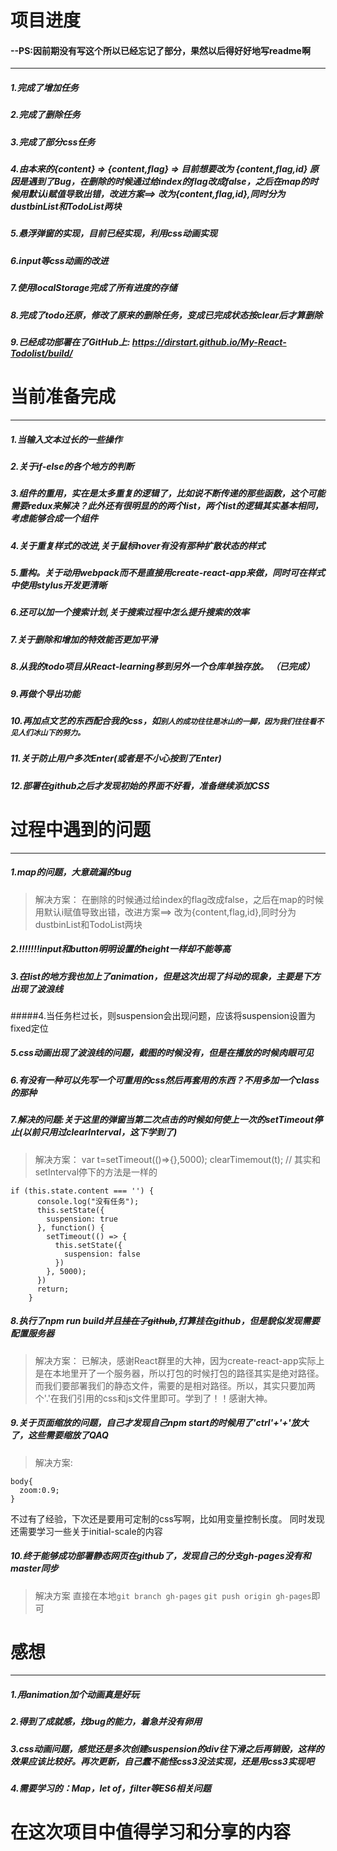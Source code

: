 # 项目进度
#### --PS:因前期没有写这个所以已经忘记了部分，果然以后得好好地写readme啊

*  *  *
##### 1.完成了增加任务
##### 2.完成了删除任务
##### 3.完成了部分css任务
##### 4.由本来的{content} => {content,flag} =>  目前想要改为 {content,flag,id} 原因是遇到了Bug，在删除的时候通过给index的flag改成false，之后在map的时候用默认i赋值导致出错，改进方案==>  改为{content,flag,id},同时分为dustbinList和TodoList两块
##### 5.悬浮弹窗的实现，目前已经实现，利用css动画实现
##### 6.input等css动画的改进
##### 7.使用localStorage完成了所有进度的存储
##### 8.完成了todo还原，修改了原来的删除任务，变成已完成状态按clear后才算删除
##### 9.已经成功部署在了GitHub上:  https://dirstart.github.io/My-React-Todolist/build/


# 当前准备完成
* * *
#####  1.当输入文本过长的一些操作
#####  2.关于if-else的各个地方的判断
#####  3.**组件的重用，实在是太多重复的逻辑了，比如说不断传递的那些函数，这个可能需要redux来解决？此外还有很明显的的两个list，两个list的逻辑其实基本相同，考虑能够合成一个组件**
#####  4.关于重复样式的改进,关于鼠标hover有没有那种扩散状态的样式
#####  5.重构。关于动用webpack而不是直接用create-react-app来做，同时可在样式中使用stylus开发更清晰
##### 6.还可以加一个搜索计划,关于搜索过程中怎么提升搜索的效率
##### 7.关于删除和增加的特效能否更加平滑
##### 8.从我的todo项目从React-learning移到另外一个仓库单独存放。 （已完成）
##### 9.再做个导出功能
##### 10.再加点文艺的东西配合我的css，如``别人的成功往往是冰山的一脚，因为我们往往看不见人们冰山下的努力。``
##### 11.关于防止用户多次Enter(或者是不小心按到了Enter)
##### 12.部署在github之后才发现初始的界面不好看，准备继续添加CSS

# 过程中遇到的问题
* * *
##### 1.map的问题，大意疏漏的bug
> 解决方案：
在删除的时候通过给index的flag改成false，之后在map的时候用默认i赋值导致出错，改进方案==>  改为{content,flag,id},同时分为dustbinList和TodoList两块
##### 2.!!!!!!!input和button明明设置的height一样却不能等高
##### 3.在list的地方我也加上了animation，但是这次出现了抖动的现象，主要是下方出现了波浪线
#####4.当任务栏过长，则suspension会出现问题，应该将suspension设置为fixed定位
##### 5.css动画出现了波浪线的问题，截图的时候没有，但是在播放的时候肉眼可见
##### 6.有没有一种可以先写一个可重用的css然后再套用的东西？不用多加一个class的那种
##### 7.解决的问题:关于这里的弹窗当第二次点击的时候如何使上一次的setTimeout停止(以前只用过clearInterval，这下学到了)
> 解决方案：
var t=setTimeout(()=>{},5000);
clearTimemout(t);
// 其实和setInterval停下的方法是一样的
```
if (this.state.content === '') {
      console.log("没有任务");
      this.setState({
        suspension: true
      }, function() {
        setTimeout(() => {
          this.setState({
            suspension: false
          })
        }, 5000);
      })
      return;
    }
```
##### 8.执行了npm run build并且~~挂在了github~~,打算挂在github，但是貌似发现需要配置服务器
> 解决方案：
已解决，感谢React群里的大神，因为create-react-app实际上是在本地里开了一个服务器，所以打包的时候打包的路径其实是绝对路径。而我们要部署我们的静态文件，需要的是相对路径。所以，其实只要加两个'.'在我们引用的css和js文件里即可。学到了！！感谢大神。
##### 9.关于页面缩放的问题，自己才发现自己npm start的时候用了'ctrl'+'+'放大了，这些需要缩放了QAQ
> 解决方案:
```
body{
  zoom:0.9;
}
```
不过有了经验，下次还是要用可定制的css写啊，比如用变量控制长度。
同时发现还需要学习一些关于initial-scale的内容
##### 10.终于能够成功部署静态网页在github了，发现自己的分支gh-pages没有和master同步
> 解决方案
直接在本地`git branch gh-pages` `git push origin gh-pages`即可


# 感想
*  *  *
##### 1.用animation加个动画真是好玩
##### 2.得到了成就感，找bug的能力，着急并没有卵用
##### 3.css动画问题，感觉还是多次创建suspension的div往下滑之后再销毁，这样的效果应该比较好。再次更新，自己蠢不能怪css3没法实现，还是用css3实现吧
##### 4.需要学习的：Map，let of，filter等ES6相关问题

# 在这次项目中值得学习和分享的内容